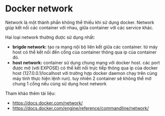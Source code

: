# Docker network

Network là một thành phần không thể thiếu khi sử dụng docker. Network giúp kết nối các container với nhau, giữa container với các service khác.

Hai loại network thường được sử dụng nhất:

- **brigde network:** tạo ra mạng nội bộ liên kết giữa các container. từ máy host có thể kết nối đến cổng của container thông qua ip của container đó.
- **host network:** container sử dụng chung mạng với docker host. các port được mở (với EXPOSE) có thể kết nối trực tiếp thông qua ip của docker host (127.0.0.1/localhost với trường hợp docker daemon chạy trên cùng máy tính thực hiện lệnh run). tuy nhiên 2 container sẽ không thể mở chung 1 cổng nếu cùng sử dụng host network

Tham khảo thêm tài liệu:

- <https://docs.docker.com/network/>
- <https://docs.docker.com/engine/reference/commandline/network/>
